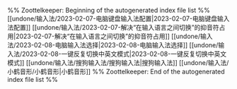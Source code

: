 %% Zoottelkeeper: Beginning of the autogenerated index file list  %%
 [[undone/输入法/2023-02-07-电脑键盘输入法配置|2023-02-07-电脑键盘输入法配置]]
 [[undone/输入法/2023-02-07-解决“在输入语言之间切换”的抑音符占用|2023-02-07-解决“在输入语言之间切换”的抑音符占用]]
 [[undone/输入法/2023-02-08-电脑输入法选择|2023-02-08-电脑输入法选择]]
 [[undone/输入法/2023-02-08-一键反复切换中英文模式|2023-02-08-一键反复切换中英文模式]]
 [[undone/输入法/搜狗输入法/搜狗输入法|搜狗输入法]]
 [[undone/输入法/小鹤音形/小鹤音形|小鹤音形]]
%% Zoottelkeeper: End of the autogenerated index file list  %%
